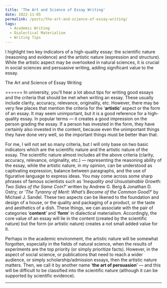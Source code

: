 ```yaml
---
title: 'The Art and Science of Essay Writing'
date: 2022-11-05
permalink: /posts/the-art-and-science-of-essay-writing/
tags:
  - Academic Writing
  - Dialectical Materialism
  - Writing Tips
---
```

I highlight two key indicators of a high-quality essay: the scientific nature (reasoning and evidence) and the artistic nature (expression and structure). While the artistic aspect may be overlooked in natural sciences, it is crucial in social sciences and persuasive writing, adding significant value to the essay.

The Art and Science of Essay Writing

======
In university, you’ll hear a lot about tips for writing good essays and the criteria that should be met when writing an essay. These usually include clarity, accuracy, relevance, originality, etc. However, there may be very few places that mention the criteria for the ‘**artistic**’ aspect or the form of an essay. It may seem unimportant, but it is a good reference for a high-quality essay. In popular terms — it creates a good impression on the person grading the essay. If a person has invested in the form, they have certainly also invested in the content, because even the unimportant things they have done very well, so the important things must be better than that.

For me, I will not set so many criteria, but I will only base on two basic indicators which are the scientific nature and the artistic nature of the essay. The scientific nature almost includes all the above criteria (clarity, accuracy, relevance, originality, etc.) — representing the reasoning ability of the essay, while the artistic nature, in my opinion, can be understood as captivating expression, balance between paragraphs, and the use of figurative language to express ideas. You may come across some sharp phrases of famous scientists such as ‘_Inequality and Unsustainable Growth: Two Sides of the Same Coin?_’ written by Andrew G. Berg & Jonathan D. Ostry; or ‘_The Tyranny of Merit: What’s Become of the Common Good?_’ by Michael J. Sandel. These two aspects can be likened to the foundation and design of a house, or the quality and packaging of a product, or the taste and aesthetics of a dish. These things, we can associate with the pair of categories ‘**content**’ and ‘**form**’ in dialectical materialism. Accordingly, the core value of an essay will lie in the content (created by the scientific nature) but the form (or artistic nature) creates a not small added value for it.

Perhaps in the academic environment, the artistic nature will be somewhat forgotten, especially in the fields of natural science, when the results of experiments are the top priority (or simply prioritize facts). However, in the aspect of social science, or publications that need to reach a wider audience, or simply scholarship/admission essays, then the artistic nature matters. Then, we call it by another name ‘**the art of persuasion**’ — and this will be difficult to be classified into the scientific nature (although it can be supported by scientific evidence).

------
